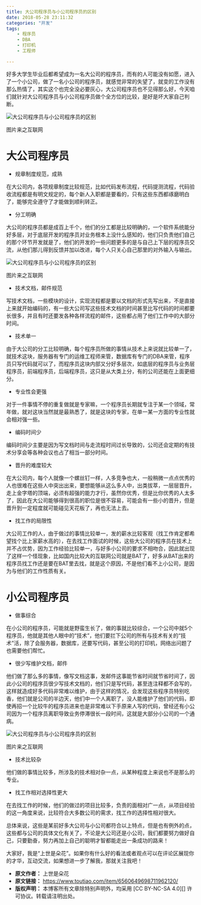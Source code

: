 ```yaml
---
title: 大公司程序员与小公司程序员的区别
date: 2018-05-28 23:11:32
categories: "开发"
tags:
	- 程序员
	- DBA
	- 打印机
	- 工程师

---
```


好多大学生毕业后都希望成为一名大公司的程序员，而有的人可能没有如愿，进入了一个小公司，做了一名小公司的程序员，就感觉非常的失望了，就变的工作没有那么热情了，其实这个也完全没必要灰心，大公司程序员也不见得那么好，今天咱们就针对大公司程序员与小公司程序员做个全方位的比较，是好是坏大家自己判断。

![大公司程序员与小公司程序员的区别][AJFZ-AMUF-RFVB.jpg]

图片来之互联网

# 大公司程序员 #

 *  规章制度规范，成熟

在大公司内，各项规章制度比较规范，比如代码发布流程，代码提测流程，代码验收流程都是有明文规定的，每个新人入职都是要看的，只有这些东西都琢磨明白了，能够完全遵守了才能做到顺利转正。

 *  分工明确

大公司的程序员都是成百上千个，他们的分工都是比较明确的，一个软件系统能分好多层，对于底层开发的程序员对业务根本上没什么感知的，他们只负责他们自己的那个环节开发就是了，他们的开发的一些问题更多的是与自己上下层的程序员交流，从他们那儿得到反馈并加以改进，每个人只关心自己那里的对外输入与输出。

![大公司程序员与小公司程序员的区别][EYZB-2ERM-YVYA.jpg]

图片来之互联网

 *  技术文档，邮件规范

写技术文档，一些模块的设计，实现流程都是要以文档的形式先写出来，不是直接上来就开始编码的，有一些大公司写这些技术文档的时间甚至比写代码的时间都要长很多，并且有时还要发各种各样流程的邮件，这些都占用了他们工作中的大部分时间。

 *  技术单一

由于大公司的分工比较明确，每个程序员所做的事情从技术上来说就比较单一了，就技术这块，服务器有专门的运维工程师来管，数据库有专门的DBA来管，程序员只写代码就可以了，而程序员这块内部又分好多层次，如底层的程序员与业务层程序员，前端程序员，后端程序员，这只是从大类上分，有的公司还能在上面更细分。

 *  专业性会更强

对于一件事情不停的重复做就是专家嘛，一个程序员长期就专注于某一个领域，常年做，就对这块当然就是最熟悉了，就是这块的专家，在单一某一方面的专业性就会相对强一些。

 *  编码时间少

编码时间少主要是因为写文档时间与走流程时间过长导致的，公司还会定期的有技术分享会等各种会议也占了相当一部分时间。

 *  晋升的难度较大

在大公司内，每个人就像一个螺丝钉一样，人多竞争也大，一般稍微一点点优秀的人也很难在这些人中突出出来，要想能够从这么多人中，出类拔萃，一层层晋升，走上金字塔的顶端，必须有超强的能力才行，虽然你优秀，但是比你优秀的人太多了，因此在大公司能够得到很高的职位是很不容易，可能会有一些小的晋升，但是晋升到一定程度就可能碰见天花板了，再也无法上去。

 *  找工作的局限性

大公司工作的人，由于做过的事情比较单一，发的薪水比较客观（找工作肯定都希望找个比上家薪水高的），在去找工作面试的时候，这些大公司的程序员在技术上并不占优势，因为工作经验比较单一，与好多小公司的要求不相吻合，因此就出现了这样一个怪现象，比如国内比较大的互联网公司就是BAT了，好多从BAT出来的程序员找工作还是要在BAT里去找，就是这个原因，不是他们看不上小公司，是因为与他们的工作性质有关。

# 小公司程序员 #

 *  做事综合

在小公司的程序员，可能就是野蛮生长了，做的事就比较综合，一个公司中就5个程序员，他就是其他人眼中的“技术”，他们要拦下公司的所有与技术有关的“技术”活，除了会服务器，数据库，还要写代码，甚至公司的打印机，网络出问题了也需要他们帮忙。

 *  很少写维护文档，邮件

他们做了那么多的事情，像写文档这事，发邮件这事能节省时间就节省时间了，因此小公司的程序员很少写技术文档的，他们只是写代码，甚至连注释都不会写的，这样就造成好多代码非常难以维护，由于这样的情况，会发现这些程序员特别吃香，他们就是公司的半边天，他们中一个人离职了，没人能维护了他们的代码，即使再招一个比较牛的程序员进来也是非常难以下手原来人写的代码，曾经还有小公司因为一个程序员离职导致业务停滞很长一段时间，这就是大部分小公司的一个通病。

![大公司程序员与小公司程序员的区别][INV7-VQF2-Y6ZV.jpg]

图片来之互联网

 *  技术比较杂

他们做的事情比较多，所涉及的技术相对杂一点，从某种程度上来说也不是那么的专业。

 *  找工作相对选择性更大

在去找工作的时候，他们的做过的项目比较多，负责的面相对广一点，从项目经验的这一角度来说，比较符合大多数公司的需求，找工作的选择性相对很大。

总体来说，这些是某前好多大公司与小公司都符合以上特点，但是也有例外的点，这些都与公司的具体文化有关了，不论是大公司还是小公司，我们都要努力做好自己，只要勤奋，努力再加上自己的聪明才智都能走出一条成功的路来！

大家好，我是“上世是朵花”。如果你有什么好的看法或者观点可以在评论区展现你的才华，互动交流，如果想进一步了解我，那就关注我吧！


[AJFZ-AMUF-RFVB.jpg]: /pro/os/crawler/AJFZ-AMUF-RFVB.jpg
[EYZB-2ERM-YVYA.jpg]: /pro/os/crawler/EYZB-2ERM-YVYA.jpg
[INV7-VQF2-Y6ZV.jpg]: /pro/os/crawler/INV7-VQF2-Y6ZV.jpg
 *  **原文作者：** 上世是朵花
 *  **原文链接：** https://www.toutiao.com/item/6560649698711962120/
 *  **版权声明：** 本博客所有文章除特别声明外，均采用 [CC BY-NC-SA 4.0][] 许可协议。转载请注明出处。